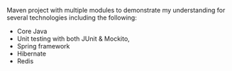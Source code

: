 Maven project with multiple modules to demonstrate my understanding for several technologies
including the following: 
- Core Java
- Unit testing with both JUnit & Mockito,
- Spring framework 
- Hibernate
- Redis
